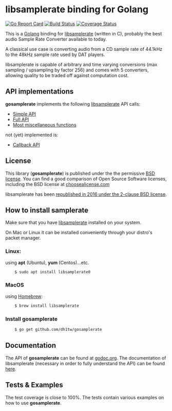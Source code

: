 # libsamplerate binding for Golang
[![Go Report Card](https://goreportcard.com/badge/github.com/dh1tw/gosamplerate)](https://goreportcard.com/report/github.com/dh1tw/gosamplerate)
[![Build Status](https://travis-ci.org/dh1tw/gosamplerate.svg?branch=master)](https://travis-ci.org/dh1tw/gosamplerate)
[![Coverage Status](https://coveralls.io/repos/github/dh1tw/gosamplerate/badge.svg?branch=master)](https://coveralls.io/github/dh1tw/gosamplerate?branch=master)

This is a [Golang](https://golang.org) binding for [libsamplerate](http://www.mega-nerd.com/SRC/index.html) (written in C), probably the best audio Sample Rate Converter available to today. 

A classical use case is converting audio from a CD sample rate of 44.1kHz to the 48kHz sample rate used by DAT players.

libsamplerate is capable of arbitrary and time varying conversions (max sampling / upsampling by factor 256) and comes with 5 converters, allowing quality to be traded off against computation cost.

## API implementations
**gosamplerate** implements the following [libsamplerate](http://www.mega-nerd.com/SRC/index.html) API calls:

- [Simple API](http://www.mega-nerd.com/SRC/api_simple.html)
- [Full API](http://www.mega-nerd.com/SRC/api_full.html)
- [Most miscellaneous functions](http://www.mega-nerd.com/SRC/api_misc.html)

not (yet) implemented is: 

- [Callback API](http://www.mega-nerd.com/SRC/api_callback.html)

## License
This library (**gosamplerate**) is published under the the permissive [BSD license](http://choosealicense.com/licenses/mit/). You can find a good comparison of Open Source Software licenses, including the BSD license at [choosealicense.com](http://choosealicense.com/licenses/)

libsamplerate has been [republished in 2016 under the 2-clause BSD license](http://www.mega-nerd.com/SRC/license.html).

## How to install samplerate

Make sure that you have [libsamplerate](http://www.mega-nerd.com/SRC/index.html) installed on your system.

On Mac or Linux it can be installed conveniently through your distro's packet manager.

### Linux:
using **apt** (Ubuntu), **yum** (Centos)...etc.
```bash
    $ sudo apt install libsamplerate0
```

### MacOS
using [Homebrew](http://brew.sh):
```bash
    $ brew install libsamplerate
```

### Install gosamplerate
```bash
    $ go get github.com/dh1tw/gosamplerate
```

## Documentation
The API of **gosamplerate** can be found at [godoc.org](https://godoc.org/github.com/dh1tw/gosamplerate). 
The documentation of libsamplerate (necessary in order to fully understand the API) can be found 
[here](http://www.mega-nerd.com/SRC/index.html).

## Tests & Examples
The test coverage is close to 100%. The tests contain various examples on how to use **gosamplerate**.